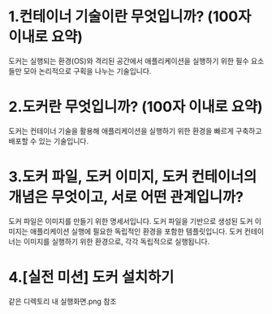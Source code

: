 # 1.컨테이너 기술이란 무엇입니까? (100자 이내로 요약)
도커는 실행되는 환경(OS)와 격리된 공간에서 애플리케이션을 실행하기 위한 필수 요소들만 모아 논리적으로 구획을 나누는 기술입니다.
# 2.도커란 무엇입니까? (100자 이내로 요약)
도커는 컨테이너 기술을 활용해 애플리케이션을 실행하기 위한 환경을 빠르게 구축하고 배포할 수 있는 기술입니다.
# 3.도커 파일, 도커 이미지, 도커 컨테이너의 개념은 무엇이고, 서로 어떤 관계입니까?
도커 파일은 이미지를 만들기 위한 명세서입니다.
도커 파일을 기반으로 생성된 도커 이미지는 애플리케이션 실행에 필요한 독립적인 환경을 포함한 템플릿입니다.
도커 컨테이너는 이미지를 실행하기 위한 환경으로, 각각 독립적으로 실행됩니다.
# 4.[실전 미션] 도커 설치하기
같은 디렉토리 내 실행화면.png 참조